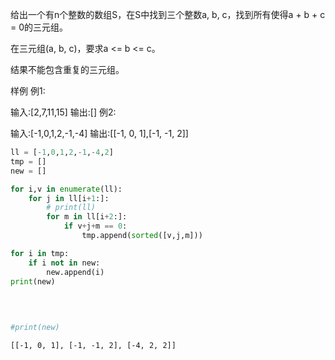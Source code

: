 给出一个有n个整数的数组S，在S中找到三个整数a, b, c，找到所有使得a + b + c = 0的三元组。

在三元组(a, b, c)，要求a <= b <= c。

结果不能包含重复的三元组。
  
样例
例1:

输入:[2,7,11,15]
输出:[]
例2:

输入:[-1,0,1,2,-1,-4]
输出:[[-1, 0, 1],[-1, -1, 2]]

```python
ll = [-1,0,1,2,-1,-4,2]
tmp = []
new = []

for i,v in enumerate(ll):
    for j in ll[i+1:]:
        # print(ll)
        for m in ll[i+2:]:   
            if v+j+m == 0: 
                tmp.append(sorted([v,j,m]))

for i in tmp:
    if i not in new:
        new.append(i)
print(new)

            
        
                
#print(new)
```

    [[-1, 0, 1], [-1, -1, 2], [-4, 2, 2]]



```python

```


```python

```
